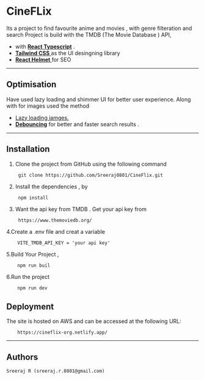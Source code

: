 ### <h1>CineFLix </h1>

Its a project to find favourite anime and movies , with genre filteration and search
Project is build with the TMDB (The Movie Database ) API,

<ul>
    <li>with <u> <b>React Typescript</b></u> .</li>
    <li><u><b>Tailwind CSS</b> </u> as the UI desingning library</li>
    <li><u><b>React Helmet</b> </u> for SEO</li>
</ul>

---

## Optimisation

Have used lazy loading and shimmer UI for better user experience. Along with for images used the method

<ul>
    <li><u>Lazy loading iamges.</u></li>
    <li><u><b>Debouncing</b></u> for better and faster search results .</li>
</ul>

---

## Installation
1. Clone the project from GitHub using the following command
     
        git clone https://github.com/Sreeraj0801/CineFlix.git 
2. Install the dependencies , by

        npm install
3. Want the api key from TMDB . Get your  api key from

        https://www.themoviedb.org/
4.Create a .env file and creat a variable 

        VITE_TMDB_API_KEY = 'your api key'
5.Build Your Project ,

        npm run buil
6.Run the project

        npm run dev

## Deployment
The site is hosted on AWS and can be accessed at the following URL:

        https://cineflix-org.netlify.app/
---

## Authors
    Sreeraj R (sreeraj.r.0801@gmail.com)